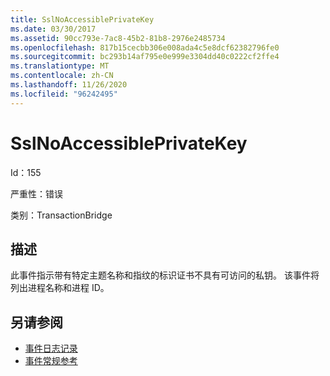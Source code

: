 ```yaml
---
title: SslNoAccessiblePrivateKey
ms.date: 03/30/2017
ms.assetid: 90cc793e-7ac8-45b2-81b8-2976e2485734
ms.openlocfilehash: 817b15cecbb306e008ada4c5e8dcf62382796fe0
ms.sourcegitcommit: bc293b14af795e0e999e3304dd40c0222cf2ffe4
ms.translationtype: MT
ms.contentlocale: zh-CN
ms.lasthandoff: 11/26/2020
ms.locfileid: "96242495"
---
```

# <a name="sslnoaccessibleprivatekey"></a>SslNoAccessiblePrivateKey

Id：155  
  
 严重性：错误  
  
 类别：TransactionBridge  
  
## <a name="description"></a>描述  

 此事件指示带有特定主题名称和指纹的标识证书不具有可访问的私钥。 该事件将列出进程名称和进程 ID。  
  
## <a name="see-also"></a>另请参阅

- [事件日志记录](index.md)
- [事件常规参考](events-general-reference.md)
